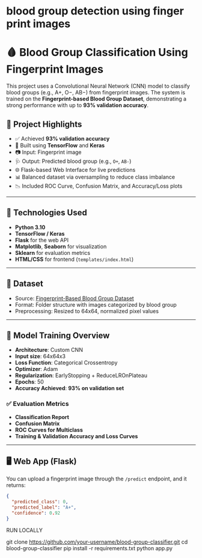 # blood group detection using finger print images
# 🩸 Blood Group Classification Using Fingerprint Images

This project uses a Convolutional Neural Network (CNN) model to classify blood groups (e.g., A+, O−, AB−) from fingerprint images. The system is trained on the **Fingerprint-based Blood Group Dataset**, demonstrating a strong performance with up to **93% validation accuracy**.

## 📌 Project Highlights

- ✅ Achieved **93% validation accuracy**
- 🧠 Built using **TensorFlow** and **Keras**
- 📷 Input: Fingerprint image
- 🩺 Output: Predicted blood group (e.g., `O+`, `AB-`)
- 🌐 Flask-based Web Interface for live predictions
- 📊 Balanced dataset via oversampling to reduce class imbalance
- 📉 Included ROC Curve, Confusion Matrix, and Accuracy/Loss plots

---

## 🚀 Technologies Used

- **Python 3.10**
- **TensorFlow / Keras**
- **Flask** for the web API
- **Matplotlib**, **Seaborn** for visualization
- **Sklearn** for evaluation metrics
- **HTML/CSS** for frontend (`templates/index.html`)

---

## 📂 Dataset

- Source: [Fingerprint-Based Blood Group Dataset](https://www.kaggle.com/datasets/nafis928/finger-print-based-blood-group-dataset)
- Format: Folder structure with images categorized by blood group
- Preprocessing: Resized to 64x64, normalized pixel values

---

## 🧠 Model Training Overview

- **Architecture**: Custom CNN
- **Input size**: 64x64x3
- **Loss Function**: Categorical Crossentropy
- **Optimizer**: Adam
- **Regularization**: EarlyStopping + ReduceLROnPlateau
- **Epochs**: 50
- **Accuracy Achieved**: **93% on validation set**

### ✅ Evaluation Metrics

- **Classification Report**
- **Confusion Matrix**
- **ROC Curves for Multiclass**
- **Training & Validation Accuracy and Loss Curves**

---


## 🖥️ Web App (Flask)

You can upload a fingerprint image through the `/predict` endpoint, and it returns:

```json
{
  "predicted_class": 0,
  "predicted_label": "A+",
  "confidence": 0.92
}
```
RUN LOCALLY 


git clone https://github.com/your-username/blood-group-classifier.git
cd blood-group-classifier
pip install -r requirements.txt
python app.py
